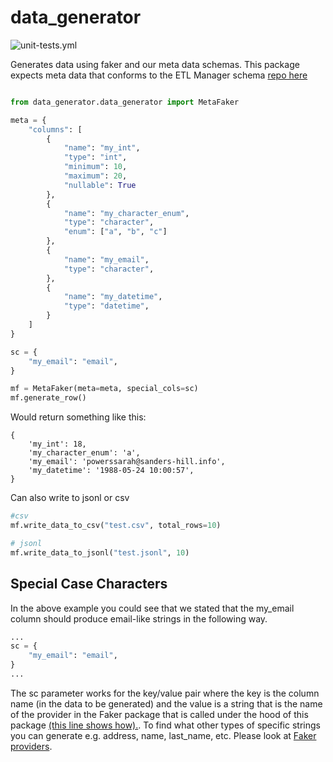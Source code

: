 # data_generator

![unit-tests.yml](https://github.com/moj-analytical-services/data_generator/workflows/unit-tests.yml/badge.svg)

Generates data using faker and our meta data schemas. This package expects meta data that conforms to the ETL Manager schema [repo here](https://github.com/moj-analytical-services/etl_manager)

```python

from data_generator.data_generator import MetaFaker

meta = {
    "columns": [
        {
            "name": "my_int",
            "type": "int",
            "minimum": 10,
            "maximum": 20,
            "nullable": True
        },
        {
            "name": "my_character_enum",
            "type": "character",
            "enum": ["a", "b", "c"]
        },
        {
            "name": "my_email",
            "type": "character",
        },
        {
            "name": "my_datetime",
            "type": "datetime",
        }
    ]
}

sc = {
    "my_email": "email",
}

mf = MetaFaker(meta=meta, special_cols=sc)
mf.generate_row()
```

Would return something like this:

```
{
    'my_int': 18,
    'my_character_enum': 'a',
    'my_email': 'powerssarah@sanders-hill.info',
    'my_datetime': '1988-05-24 10:00:57',
}
```

Can also write to jsonl or csv

```python
#csv
mf.write_data_to_csv("test.csv", total_rows=10)

# jsonl 
mf.write_data_to_jsonl("test.jsonl", 10)
```

## Special Case Characters

In the above example you could see that we stated that the my_email column should produce email-like strings in the following way.

```python
...
sc = {
    "my_email": "email",
}
...
```

The sc parameter works for the key/value pair where the key is the column name (in the data to be generated) and the value is a string that is the name of the provider in the Faker package that is called under the hood of this package [(this line shows how).](data_generator/data_generator.py#L103). To find what other types of specific strings you can generate e.g. address, name, last_name, etc. Please look at [Faker providers](https://faker.readthedocs.io/en/stable/providers/baseprovider.html).
